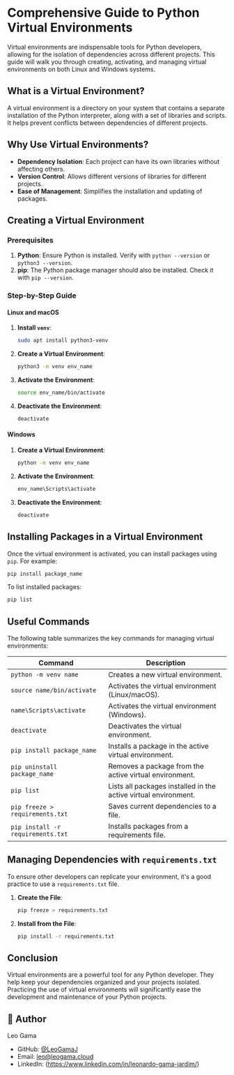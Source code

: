 # Comprehensive Guide to Python Virtual Environments

Virtual environments are indispensable tools for Python developers, allowing for the isolation of dependencies across different projects. This guide will walk you through creating, activating, and managing virtual environments on both Linux and Windows systems.

## What is a Virtual Environment?

A virtual environment is a directory on your system that contains a separate installation of the Python interpreter, along with a set of libraries and scripts. It helps prevent conflicts between dependencies of different projects.

## Why Use Virtual Environments?

- **Dependency Isolation**: Each project can have its own libraries without affecting others.
- **Version Control**: Allows different versions of libraries for different projects.
- **Ease of Management**: Simplifies the installation and updating of packages.

## Creating a Virtual Environment

### Prerequisites

1. **Python**: Ensure Python is installed. Verify with `python --version` or `python3 --version`.
2. **pip**: The Python package manager should also be installed. Check it with `pip --version`.

### Step-by-Step Guide

#### Linux and macOS

1. **Install `venv`**:
    ```bash
    sudo apt install python3-venv
    ```

2. **Create a Virtual Environment**:
    ```bash
    python3 -m venv env_name
    ```

3. **Activate the Environment**:
    ```bash
    source env_name/bin/activate
    ```

4. **Deactivate the Environment**:
    ```bash
    deactivate
    ```

#### Windows

1. **Create a Virtual Environment**:
    ```bash
    python -m venv env_name
    ```

2. **Activate the Environment**:
    ```bash
    env_name\Scripts\activate
    ```

3. **Deactivate the Environment**:
    ```bash
    deactivate
    ```

## Installing Packages in a Virtual Environment

Once the virtual environment is activated, you can install packages using `pip`. For example:

```bash
pip install package_name
```

To list installed packages:

```bash
pip list
```

## Useful Commands

The following table summarizes the key commands for managing virtual environments:

| Command                          | Description                                                     |
|----------------------------------|-----------------------------------------------------------------|
| `python -m venv name`            | Creates a new virtual environment.                              |
| `source name/bin/activate`       | Activates the virtual environment (Linux/macOS).                |
| `name\Scripts\activate`          | Activates the virtual environment (Windows).                    |
| `deactivate`                     | Deactivates the virtual environment.                            |
| `pip install package_name`       | Installs a package in the active virtual environment.           |
| `pip uninstall package_name`     | Removes a package from the active virtual environment.          |
| `pip list`                       | Lists all packages installed in the active virtual environment. |
| `pip freeze > requirements.txt`  | Saves current dependencies to a file.                           |
| `pip install -r requirements.txt`| Installs packages from a requirements file.                     |

## Managing Dependencies with `requirements.txt`

To ensure other developers can replicate your environment, it's a good practice to use a `requirements.txt` file.

1. **Create the File**:
    ```bash
    pip freeze > requirements.txt
    ```

2. **Install from the File**:
    ```bash
    pip install -r requirements.txt
    ```

## Conclusion

Virtual environments are a powerful tool for any Python developer. They help keep your dependencies organized and your projects isolated. Practicing the use of virtual environments will significantly ease the development and maintenance of your Python projects.



## 👤 Author

Leo Gama
- GitHub: [@LeoGamaJ](https://github.com/LeoGamaJ)
- Email: leo@leogama.cloud 
- LinkedIn: (https://www.linkedin.com/in/leonardo-gama-jardim/)
